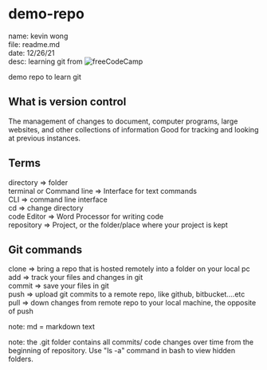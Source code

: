 # demo-repo
name: kevin wong\
file: readme.md\
date: 12/26/21\
desc: learning git from ![freeCodeCamp](https://www.youtube.com/watch?v=RGOj5yH7evk&t=192s)

demo repo to learn git

## What is version control
The management of changes to document, computer programs, large websites, and other collections of information
Good for tracking and looking at previous instances.




## Terms
directory => folder\
terminal or Command line => Interface for text commands\
CLI => command line interface\
cd => change directory\
code Editor => Word Processor for writing code\
repository => Project, or the folder/place where your project is kept

## Git commands
clone => bring a repo that is hosted remotely into a folder on your local pc\
add => track your files and changes in git\
commit => save your files in git\
push => upload git commits to a remote repo, like github, bitbucket....etc\
pull => down changes from remote repo to your local machine, the opposite of push


note: md = markdown text

note: the .git folder contains all commits/ code changes over time from the beginning of repository. Use "ls -a" command in bash to view hidden folders.


